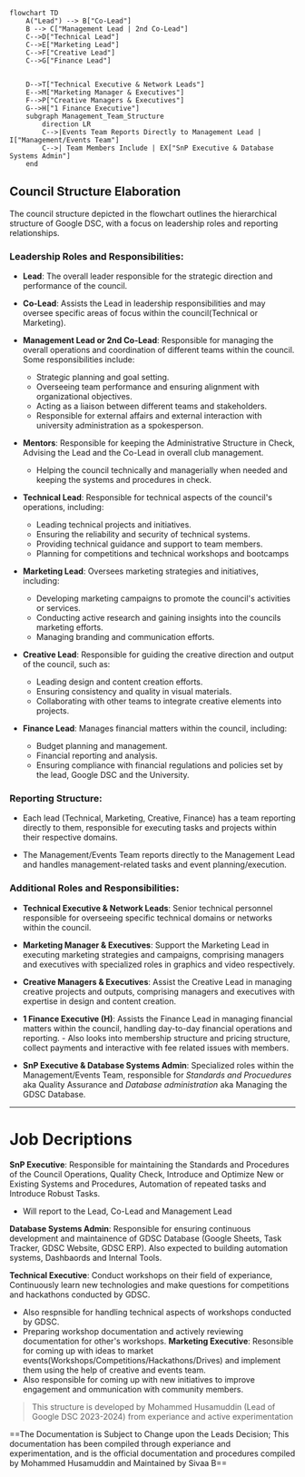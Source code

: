 ```mermaid
flowchart TD
    A("Lead") --> B["Co-Lead"]
    B --> C["Management Lead | 2nd Co-Lead"]
    C-->D["Technical Lead"]
    C-->E["Marketing Lead"]
    C-->F["Creative Lead"]
    C-->G["Finance Lead"]
    

    D-->T["Technical Executive & Network Leads"] 
    E-->M["Marketing Manager & Executives"]
    F-->P["Creative Managers & Executives"]
    G-->H["1 Finance Executive"]
    subgraph Management_Team_Structure
        direction LR
        C-->|Events Team Reports Directly to Management Lead | I["Management/Events Team"]
        C-->| Team Members Include | EX["SnP Executive & Database Systems Admin"]
    end
```

## Council Structure Elaboration

The council structure depicted in the flowchart outlines the hierarchical structure of Google DSC, with a focus on leadership roles and reporting relationships. 

### Leadership Roles and Responsibilities:

- **Lead**: The overall leader responsible for the strategic direction and performance of the council.

- **Co-Lead**: Assists the Lead in leadership responsibilities and may oversee specific areas of focus within the council(Technical or Marketing).

- **Management Lead or 2nd Co-Lead**: Responsible for managing the overall operations and coordination of different teams within the council. Some responsibilities include:
  - Strategic planning and goal setting.
  - Overseeing team performance and ensuring alignment with organizational objectives.
  - Acting as a liaison between different teams and stakeholders.
  - Responsible for external affairs and external interaction with university administration as a spokesperson.
- **Mentors**: Responsible for keeping the Administrative Structure in Check, Advising the Lead and the Co-Lead in overall club management.
  - Helping the council technically and managerially when needed and keeping the systems and procedures in check.

- **Technical Lead**: Responsible for technical aspects of the council's operations, including:
  - Leading technical projects and initiatives.
  - Ensuring the reliability and security of technical systems.
  - Providing technical guidance and support to team members.
  - Planning for competitions and technical workshops and bootcamps

- **Marketing Lead**: Oversees marketing strategies and initiatives, including:
  - Developing marketing campaigns to promote the council's activities or services.
  - Conducting active research and gaining insights into the councils marketing efforts.
  - Managing branding and communication efforts.

- **Creative Lead**: Responsible for guiding the creative direction and output of the council, such as:
  - Leading design and content creation efforts.
  - Ensuring consistency and quality in visual materials.
  - Collaborating with other teams to integrate creative elements into projects.

- **Finance Lead**: Manages financial matters within the council, including:
  - Budget planning and management.
  - Financial reporting and analysis.
  - Ensuring compliance with financial regulations and policies set by the lead, Google DSC and the University.

### Reporting Structure:

- Each lead (Technical, Marketing, Creative, Finance) has a team reporting directly to them, responsible for executing tasks and projects within their respective domains.

- The Management/Events Team reports directly to the Management Lead and handles management-related tasks and event planning/execution.

### Additional Roles and Responsibilities:

- **Technical Executive & Network Leads**: Senior technical personnel responsible for overseeing specific technical domains or networks within the council.

- **Marketing Manager & Executives**: Support the Marketing Lead in executing marketing strategies and campaigns, comprising managers and executives with specialized roles in graphics and video respectively.

- **Creative Managers & Executives**: Assist the Creative Lead in managing creative projects and outputs, comprising managers and executives with expertise in design and content creation.

- **1 Finance Executive (H)**: Assists the Finance Lead in managing financial matters within the council, handling day-to-day financial operations and reporting.
      - Also looks into membership structure and pricing structure, collect payments and interactive with fee related issues with members.

- **SnP Executive & Database Systems Admin**: Specialized roles within the Management/Events Team, responsible for _Standards and Procuedures_ aka Quality Assurance and _Database administration_ aka Managing the GDSC Database.

---

# Job Decriptions
**SnP Executive**: Responsible for maintaining the Standards and Procedures of the Council Operations, Quality Check, Introduce and Optimize New or Existing Systems and Procedures, Automation of repeated tasks and Introduce Robust Tasks.
- Will report to the Lead, Co-Lead and Management Lead

**Database Systems Admin**: Responsible for ensuring continuous development and maintainence of GDSC Database (Google Sheets, Task Tracker, GDSC Website, GDSC ERP). Also expected to building automation systems, Dashbaords and Internal Tools.

**Technical Executive**: Conduct workshops on their field of experiance, Continuously learn new technologies and make questions for competitions and hackathons conducted by GDSC.
- Also respnsible for handling technical aspects of workshops conducted by GDSC.
- Preparing workshop documentation and actively reviewing documentation for other's workshops.
**Marketing Executive**: Resonsible for coming up with ideas to market events(Workshops/Competitions/Hackathons/Drives) and implement them using the help of creative and events team.
- Also responsible for coming up with new initiatives to improve engagement and ommunication with community members.

> This structure is developed by Mohammed Husamuddin (Lead of Google DSC 2023-2024) from experiance and active experimentation

  ==The Documentation is Subject to Change upon the Leads Decision; This documentation has been compiled through experiance and experimentation, and is the official documentation and procedures compiled by Mohammed Husamuddin and Maintained by Sivaa B==
